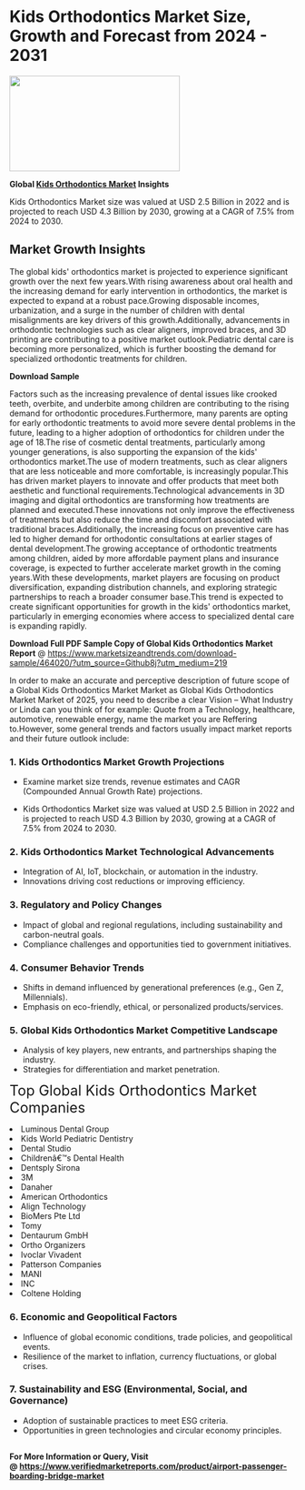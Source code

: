 <H1>Kids Orthodontics Market Size, Growth and Forecast from 2024 - 2031</H1><img class="aligncenter size-medium wp-image-584254" src="https://thirdeyenews.in/wp-content/uploads/2024/09/Global-Market-Research-300x168.jpeg" alt="" width="300" height="168" /><p><strong>Global&nbsp;<a href="https://www.marketsizeandtrends.com/download-sample/464020/?utm_source=Github8j?utm_medium=219">Kids Orthodontics Market</a> Insights</strong></p><p>Kids Orthodontics Market size was valued at USD 2.5 Billion in 2022 and is projected to reach USD 4.3 Billion by 2030, growing at a CAGR of 7.5% from 2024 to 2030.</p><p><h2>Market Growth Insights</h2> <p>The global kids' orthodontics market is projected to experience significant growth over the next few years.With rising awareness about oral health and the increasing demand for early intervention in orthodontics, the market is expected to expand at a robust pace.Growing disposable incomes, urbanization, and a surge in the number of children with dental misalignments are key drivers of this growth.Additionally, advancements in orthodontic technologies such as clear aligners, improved braces, and 3D printing are contributing to a positive market outlook.Pediatric dental care is becoming more personalized, which is further boosting the demand for specialized orthodontic treatments for children.</p> <p><strong>Download Sample</strong></p> <p>Factors such as the increasing prevalence of dental issues like crooked teeth, overbite, and underbite among children are contributing to the rising demand for orthodontic procedures.Furthermore, many parents are opting for early orthodontic treatments to avoid more severe dental problems in the future, leading to a higher adoption of orthodontics for children under the age of 18.The rise of cosmetic dental treatments, particularly among younger generations, is also supporting the expansion of the kids' orthodontics market.The use of modern treatments, such as clear aligners that are less noticeable and more comfortable, is increasingly popular.This has driven market players to innovate and offer products that meet both aesthetic and functional requirements.Technological advancements in 3D imaging and digital orthodontics are transforming how treatments are planned and executed.These innovations not only improve the effectiveness of treatments but also reduce the time and discomfort associated with traditional braces.Additionally, the increasing focus on preventive care has led to higher demand for orthodontic consultations at earlier stages of dental development.The growing acceptance of orthodontic treatments among children, aided by more affordable payment plans and insurance coverage, is expected to further accelerate market growth in the coming years.With these developments, market players are focusing on product diversification, expanding distribution channels, and exploring strategic partnerships to reach a broader consumer base.This trend is expected to create significant opportunities for growth in the kids' orthodontics market, particularly in emerging economies where access to specialized dental care is expanding rapidly.</p> <p><span class=""><strong>Download Full PDF Sample Copy of Global Kids Orthodontics Market Report</strong> @ <a href="https://www.marketsizeandtrends.com/download-sample/464020/?utm_source=Github8j?utm_medium=219" target="_blank">https://www.marketsizeandtrends.com/download-sample/464020/?utm_source=Github8j?utm_medium=219</a></span></p><p>In order to make an accurate and perceptive description of future scope of a Global&nbsp;Kids Orthodontics Market Market as Global&nbsp;Kids Orthodontics Market Market of 2025, you need to describe a clear Vision &ndash; What Industry or Linda can you think of for example: Quote from a Technology, healthcare, automotive, renewable energy, name the market you are Reffering to.However, some general trends and factors usually impact market reports and their future outlook include:</p><h3>1.&nbsp;<strong>Kids Orthodontics Market Growth Projections</strong></h3><ul><li>Examine market size trends, revenue estimates and CAGR (Compounded Annual Growth Rate) projections.</li><li><p>Kids Orthodontics Market size was valued at USD 2.5 Billion in 2022 and is projected to reach USD 4.3 Billion by 2030, growing at a CAGR of 7.5% from 2024 to 2030.</p></li></ul><h3>2.&nbsp;<strong>Kids Orthodontics Market Technological Advancements</strong></h3><ul><li>Integration of AI, IoT, blockchain, or automation in the industry.</li><li>Innovations driving cost reductions or improving efficiency.</li></ul><h3>3.&nbsp;<strong>Regulatory and Policy Changes</strong></h3><ul><li>Impact of global and regional regulations, including sustainability and carbon-neutral goals.</li><li>Compliance challenges and opportunities tied to government initiatives.</li></ul><h3>4.&nbsp;<strong>Consumer Behavior Trends</strong></h3><ul><li>Shifts in demand influenced by generational preferences (e.g., Gen Z, Millennials).</li><li>Emphasis on eco-friendly, ethical, or personalized products/services.</li></ul><h3>5.&nbsp;<strong>Global Kids Orthodontics Market Competitive Landscape</strong></h3><ul><li>Analysis of key players, new entrants, and partnerships shaping the industry.</li><li>Strategies for differentiation and market penetration.</li></ul><p data-pm-slice="1 1 []"><span style="color: inherit; font-family: inherit; font-size: 25px;">Top Global Kids Orthodontics Market Companies</span></p><div class="" data-test-id=""><p><li>Luminous Dental Group</li><li> Kids World Pediatric Dentistry</li><li> Dental Studio</li><li> Childrenâ€™s Dental Health</li><li> Dentsply Sirona</li><li> 3M</li><li> Danaher</li><li> American Orthodontics</li><li> Align Technology</li><li> BioMers Pte Ltd</li><li> Tomy</li><li> Dentaurum GmbH</li><li> Ortho Organizers</li><li> Ivoclar Vivadent</li><li> Patterson Companies</li><li> MANI</li><li>INC</li><li> Coltene Holding</li></p></div><h3>6.&nbsp;<strong>Economic and Geopolitical Factors</strong></h3><ul><li>Influence of global economic conditions, trade policies, and geopolitical events.</li><li>Resilience of the market to inflation, currency fluctuations, or global crises.</li></ul><h3>7.&nbsp;<strong>Sustainability and ESG (Environmental, Social, and Governance)</strong></h3><ul><li>Adoption of sustainable practices to meet ESG criteria.</li><li>Opportunities in green technologies and circular economy principles.</li></ul><h2><strong style="font-size: 14px;">For More Information or Query, Visit @&nbsp;</strong><a style="background-color: #ffffff; font-size: 14px;" href="https://www.marketsizeandtrends.com/report/kids-orthodontics-market/" target="_blank">https://www.verifiedmarketreports.com/product/airport-passenger-boarding-bridge-market</a></h2>